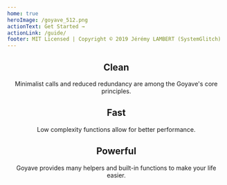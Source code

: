 ```yaml
---
home: true
heroImage: /goyave_512.png
actionText: Get Started →
actionLink: /guide/
footer: MIT Licensed | Copyright © 2019 Jérémy LAMBERT (SystemGlitch)
---
```

<div class="features" style="text-align: center">
  <div class="feature">
    <h2>Clean</h2>
    <p>Minimalist calls and reduced redundancy are among the Goyave's core principles.</p>
  </div>
  <div class="feature">
    <h2>Fast</h2>
    <p>Low complexity functions allow for better performance.</p>
  </div>
  <div class="feature">
    <h2>Powerful</h2>
    <p>Goyave provides many helpers and built-in functions to make your life easier.</p>
  </div>
</div>
